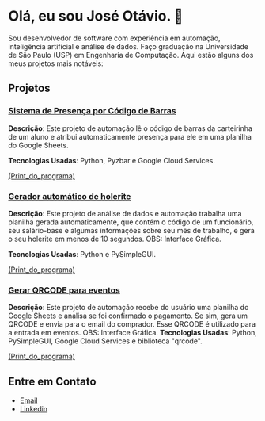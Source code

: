 # Olá, eu sou José Otávio. 👋

Sou desenvolvedor de software com experiência em automação, inteligência artificial e análise de dados.
Faço graduação na Universidade de São Paulo (USP) em Engenharia de Computação.
Aqui estão alguns dos meus projetos mais notáveis:

## Projetos

### [Sistema de Presença por Código de Barras](https://github.com/JoseOtavioJunqueira/SistemaDePresenca)
**Descrição**: Este projeto de automação lê o código de barras da carteirinha de um aluno e atribui automaticamente presença para ele em uma planilha do Google Sheets.

**Tecnologias Usadas**: Python, Pyzbar e Google Cloud Services.

[(Print_do_programa)](https://github.com/JoseOtavioJunqueira/JoseOtavioJunqueira/blob/main/imgs/Screenshot_1.png)

### [Gerador automático de holerite](https://github.com/JoseOtavioJunqueira/GeradorHolerite)
**Descrição**: Este projeto de análise de dados e automação trabalha uma planilha gerada automaticamente, que contém o código de um funcionário, seu salário-base e algumas informações sobre seu mês de trabalho, e gera o seu holerite em menos de 10 segundos. OBS: Interface Gráfica.

**Tecnologias Usadas**: Python e PySimpleGUI.

[(Print_do_programa)](https://github.com/JoseOtavioJunqueira/JoseOtavioJunqueira/blob/main/imgs/Screenshot_2.png)

### [Gerar QRCODE para eventos](https://github.com/JoseOtavioJunqueira/QRCODEGenerator)
**Descrição**: Este projeto de automação recebe do usuário uma planilha do Google Sheets e analisa se foi confirmado o pagamento. Se sim, gera um QRCODE e envia para o email do comprador. Esse QRCODE é utilizado para a entrada em eventos. OBS: Interface Gráfica.
**Tecnologias Usadas**: Python, PySimpleGUI, Google Cloud Services e biblioteca "qrcode".

[(Print_do_programa)](https://github.com/JoseOtavioJunqueira/JoseOtavioJunqueira/blob/main/imgs/Screenshot_3.png)


## Entre em Contato
- [Email](mailto:joseotaviojunqueira@usp.br)
- [Linkedin](https://www.linkedin.com/in/jos%C3%A9-ot%C3%A1vio-junqueira-ramos-670288240/)




